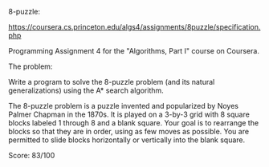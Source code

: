 8-puzzle:

https://coursera.cs.princeton.edu/algs4/assignments/8puzzle/specification.php

Programming Assignment 4 for the "Algorithms, Part I" course on Coursera.

The problem:

Write a program to solve the 8-puzzle problem (and its natural generalizations) using the A* search algorithm.

The 8-puzzle problem is a puzzle invented and popularized by Noyes Palmer Chapman in the 1870s.
It is played on a 3-by-3 grid with 8 square blocks labeled 1 through 8 and a blank square.
Your goal is to rearrange the blocks so that they are in order, using as few moves as possible.
You are permitted to slide blocks horizontally or vertically into the blank square.

Score: 83/100

